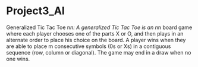 # Project3_AI
Generalized Tic Tac Toe n*n:
A generalized Tic Tac Toe is an n*n board game where each player chooses one of the parts X or O, and 
then plays  in  an  alternate  order  to  place  his  choice  on the  board.  A  player  wins  when  they  are  able  to 
place  m  consecutive  symbols  (0s  or  Xs)  in  a contiguous  sequence  (row,  column  or  diagonal).  The  game 
may end in a draw when no one wins.

